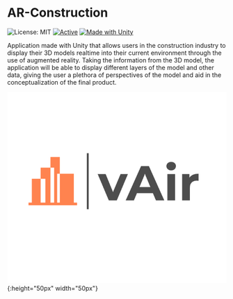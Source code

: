 # AR-Construction
 ![License: MIT](https://img.shields.io/badge/License-MIT-blue.svg) [![Active](http://img.shields.io/badge/Status-Active-green.svg)](https://tterb.github.io) [![Made with Unity](https://img.shields.io/badge/Made%20with-Unity-57b9d3.svg?style=flat&logo=unity)](https://unity3d.com)
 

Application made with Unity that allows users in the construction industry to display their 3D models realtime into their current environment through the use of augmented reality. Taking the information from the 3D model, the application will be able to display different layers of the model and other data, giving the user a plethora of perspectives of the model and aid in the conceptualization of the final product. 


![vAir Logo](https://github.com/KevinT02/AR-Construction/blob/main/logo.png){:height="50px" width="50px"}
